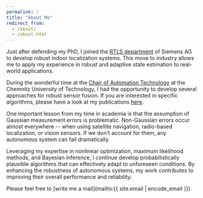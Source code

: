 ```yaml
---
permalink: /
title: "About Me"
redirect_from: 
  - /about/
  - /about.html
---
```


Just after defending my PhD, I joined the [RTLS department](https://www.siemens.com/de/de/unternehmen/standorte/kompetenzzentrum-funkortungssysteme-chemnitz.html) of Siemens AG to develop robust indoor localization systems.
This move to industry allows me to apply my experience in robust and adaptive state estimation to real-world applications.

During the wonderful time at the [Chair of Automation Technology](https://www.tu-chemnitz.de/etit/proaut/) at the Chemnitz University of Technology, I had the opportunity to develop several approaches for robust sensor fusion. If you are interested in specific algorithms, please have a look at my publications [here](publications/).

One important lesson from my time in academia is that the assumption of Gaussian measurement errors is problematic.
Non-Gaussian errors occur almost everywhere -- when using satellite navigation, radio-based localization, or vision sensors.
If we don't account for them, any autonomous system can fail dramatically.

Leveraging my expertise in nonlinear optimization, maximum likelihood methods, and Bayesian inference, I continue develop probabilistically plausible algorithms that can effectively adapt to unforeseen conditions.
By enhancing the robustness of autonomous systems, my work contributes to improving their overall performance and reliability.  




Please feel free to [write me a mail](mailto:{{ site.email | encode_email }}).

